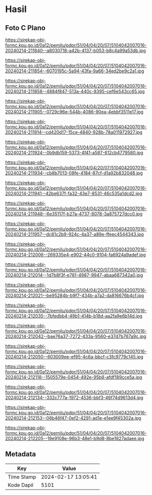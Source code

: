 # Hasil

## Foto C Plano

https://sirekap-obj-formc.kpu.go.id/0a12/pemilu/pdpr/51/04/04/20/07/5104042007016-20240214-211840--a8030718-a42b-4137-b053-b8c4a99a53db.jpg

https://sirekap-obj-formc.kpu.go.id/0a12/pemilu/pdpr/51/04/04/20/07/5104042007016-20240214-211854--6070195c-5a94-43fa-9a66-34ed2be9c2a1.jpg

https://sirekap-obj-formc.kpu.go.id/0a12/pemilu/pdpr/51/04/04/20/07/5104042007016-20240214-211858--4884f847-513a-440c-8395-cef6e543cc65.jpg

https://sirekap-obj-formc.kpu.go.id/0a12/pemilu/pdpr/51/04/04/20/07/5104042007016-20240214-211905--0729c96e-544b-4086-90ea-4ebbf3511e17.jpg

https://sirekap-obj-formc.kpu.go.id/0a12/pemilu/pdpr/51/04/04/20/07/5104042007016-20240214-211914--cd420d17-15ce-4840-928b-78a011972927.jpg

https://sirekap-obj-formc.kpu.go.id/0a12/pemilu/pdpr/51/04/04/20/07/5104042007016-20240214-211924--0b9db159-5373-4f41-a587-612cb4779580.jpg

https://sirekap-obj-formc.kpu.go.id/0a12/pemilu/pdpr/51/04/04/20/07/5104042007016-20240214-211934--cb8b7013-08fe-4184-87cf-d1a92b832048.jpg

https://sirekap-obj-formc.kpu.go.id/0a12/pemilu/pdpr/51/04/04/20/07/5104042007016-20240214-211941--42be637f-fa32-43e7-8531-46c535a1dcd2.jpg

https://sirekap-obj-formc.kpu.go.id/0a12/pemilu/pdpr/51/04/04/20/07/5104042007016-20240214-211948--6e35117f-b27a-4737-8078-3a875727dcc0.jpg

https://sirekap-obj-formc.kpu.go.id/0a12/pemilu/pdpr/51/04/04/20/07/5104042007016-20240214-211957--dc81c2b9-924c-4a37-a89e-ffeec4544343.jpg

https://sirekap-obj-formc.kpu.go.id/0a12/pemilu/pdpr/51/04/04/20/07/5104042007016-20240214-212006--269335e4-e902-44c0-9104-fa6924a9adef.jpg

https://sirekap-obj-formc.kpu.go.id/0a12/pemilu/pdpr/51/04/04/20/07/5104042007016-20240214-212014--1d7b8f3f-e781-4987-9947-abaa687342a0.jpg

https://sirekap-obj-formc.kpu.go.id/0a12/pemilu/pdpr/51/04/04/20/07/5104042007016-20240214-212021--be95284b-b9f7-434b-a7a2-da816676b4cf.jpg

https://sirekap-obj-formc.kpu.go.id/0a12/pemilu/pdpr/51/04/04/20/07/5104042007016-20240214-212035--7bfedbb4-49b1-414b-b18d-aa2fa9e6b14d.jpg

https://sirekap-obj-formc.kpu.go.id/0a12/pemilu/pdpr/51/04/04/20/07/5104042007016-20240214-212042--bae76a37-7272-433a-9560-e37d7b767a9c.jpg

https://sirekap-obj-formc.kpu.go.id/0a12/pemilu/pdpr/51/04/04/20/07/5104042007016-20240214-212050--603009ee-ef95-4c6a-bbcf-c3fc9779c145.jpg

https://sirekap-obj-formc.kpu.go.id/0a12/pemilu/pdpr/51/04/04/20/07/5104042007016-20240214-212118--1505579e-0454-492e-95b8-afdf189cce5a.jpg

https://sirekap-obj-formc.kpu.go.id/0a12/pemilu/pdpr/51/04/04/20/07/5104042007016-20240214-212134--332c777a-1972-4536-bbf3-46f74d9613d4.jpg

https://sirekap-obj-formc.kpu.go.id/0a12/pemilu/pdpr/51/04/04/20/07/5104042007016-20240214-212153--06b46f47-0ef2-4291-ad1e-e1ee9f45302a.jpg

https://sirekap-obj-formc.kpu.go.id/0a12/pemilu/pdpr/51/04/04/20/07/5104042007016-20240214-212205--19e9108e-96b3-48e1-b9d8-8be1827adaee.jpg


## Metadata

| Key        | Value               |
| ---------- | ------------------- |
| Time Stamp | 2024-02-17 13:05:41 |
| Kode Dapil | 5101                |



